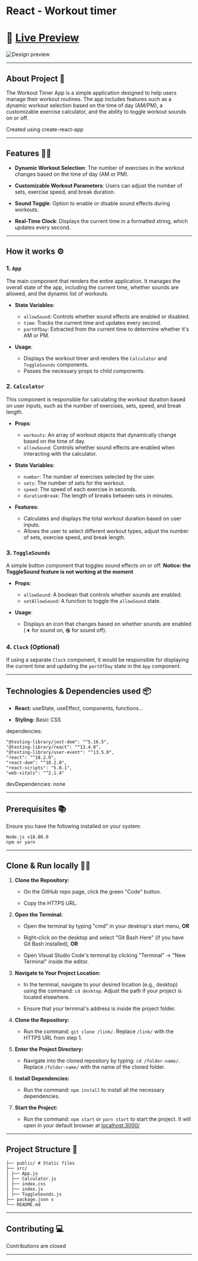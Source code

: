 # React - Workout timer

# 🔗 [Live Preview](https://main--reliable-pudding-0aed7c.netlify.app/)

![Design preview](./public/preview.png)

---

## About Project 👋

The Workout Timer App is a simple application designed to help users manage their workout routines. The app includes features such as a dynamic workout selection based on the time of day (AM/PM), a customizable exercise calculator, and the ability to toggle workout sounds on or off.

Created using create-react-app

---

## Features 👨‍💻

- **Dynamic Workout Selection**: The number of exercises in the workout changes based on the time of day (AM or PM).

- **Customizable Workout Parameters**: Users can adjust the number of sets, exercise speed, and break duration.

- **Sound Toggle**: Option to enable or disable sound effects during workouts.

- **Real-Time Clock**: Displays the current time in a formatted string, which updates every second.

---

## How it works ⚙️

### 1\. `App`

The main component that renders the entire application. It manages the overall state of the app, including the current time, whether sounds are allowed, and the dynamic list of workouts.

-   **State Variables**:

    -   `allowSound`: Controls whether sound effects are enabled or disabled.
    -   `time`: Tracks the current time and updates every second.
    -   `partOfDay`: Extracted from the current time to determine whether it's AM or PM.
-   **Usage**:

    -   Displays the workout timer and renders the `Calculator` and `ToggleSounds` components.
    -   Passes the necessary props to child components.

### 2\. `Calculator`

This component is responsible for calculating the workout duration based on user inputs, such as the number of exercises, sets, speed, and break length.

-   **Props**:

    -   `workouts`: An array of workout objects that dynamically change based on the time of day.
    -   `allowSound`: Controls whether sound effects are enabled when interacting with the calculator.
-   **State Variables**:

    -   `number`: The number of exercises selected by the user.
    -   `sets`: The number of sets for the workout.
    -   `speed`: The speed of each exercise in seconds.
    -   `durationBreak`: The length of breaks between sets in minutes.
-   **Features**:

    -   Calculates and displays the total workout duration based on user inputs.
    -   Allows the user to select different workout types, adjust the number of sets, exercise speed, and break length.

### 3\. `ToggleSounds` 

A simple button component that toggles sound effects on or off. **Notice: the ToggleSound feature is not working at the moment**

-   **Props**:

    -   `allowSound`: A boolean that controls whether sounds are enabled.
    -   `setAllowSound`: A function to toggle the `allowSound` state.
-   **Usage**:

    -   Displays an icon that changes based on whether sounds are enabled (`🔈` for sound on, `🔇` for sound off).

### 4\. `Clock` (Optional)

If using a separate `Clock` component, it would be responsible for displaying the current time and updating the `partOfDay` state in the `App` component.

---

## Technologies & Dependencies used 📦

- **React:** useState, useEffect, components, functions...

- **Styling:** Basic CSS


dependencies:

    "@testing-library/jest-dom": "^5.16.5",
    "@testing-library/react": "^13.4.0",
    "@testing-library/user-event": "^13.5.0",
    "react": "^18.2.0",
    "react-dom": "^18.2.0",
    "react-scripts": "5.0.1",
    "web-vitals": "^2.1.4"

devDependencies: none

---

## Prerequisites 📚

Ensure you have the following installed on your system:

    Node.js v18.00.0
    npm or yarn

---

## Clone & Run locally 🏃‍♂️

1. **Clone the Repository:**

   - On the GitHub repo page, click the green "Code" button.

   - Copy the HTTPS URL.

2. **Open the Terminal:**

   - Open the terminal by typing "cmd" in your desktop's start menu, **OR**

   - Right-click on the desktop and select "Git Bash Here" (if you have Git Bash installed), **OR**

   - Open Visual Studio Code's terminal by clicking "Terminal" -> "New Terminal" inside the editor.

3. **Navigate to Your Project Location:**

   - In the terminal, navigate to your desired location (e.g., desktop) using the command: `cd desktop`. Adjust the path if your project is located elsewhere.

   - Ensure that your terminal's address is inside the project folder.

4. **Clone the Repository:**

   - Run the command: `git clone /link/`. Replace `/link/` with the HTTPS URL from step 1.

5. **Enter the Project Directory:**

   - Navigate into the cloned repository by typing: `cd /folder-name/`. Replace `/folder-name/` with the name of the cloned folder.

6. **Install Dependencies:**

   - Run the command: `npm install` to install all the necessary dependencies.

7. **Start the Project:**

   - Run the command: `npm start` or `yarn start` to start the project. It will open in your default browser at [localhost:3000/](http://localhost:3000/)

---

## Project Structure 📂

    ├── public/ # Static files
    ├── src/
    │ ├── App.js
    │ ├── Calculator.js
    │ ├── index.css
    │ ├── index.js
    │ ├── ToggleSounds.js
    ├── package.json s
    └── README.md

---

## Contributing 💻

Contributions are closed

---
